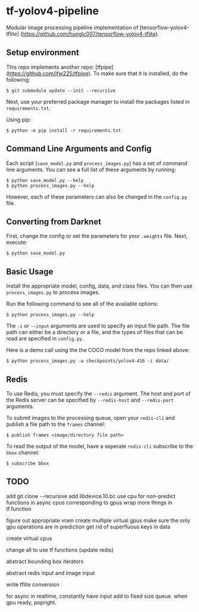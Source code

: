 # tf-yolov4-pipeline
 
Modular image processing pipeline implementation of [tensorflow-yolov4-tflite] (https://github.com/hunglc007/tensorflow-yolov4-tflite).


## Setup environment

This repo implements another repo: [tfpipe] (https://github.com/jfw225/tfpipe). To make sure that it is installed, do the following: 

    $ git submodule update --init --recursive

Next, use your preferred package manager to install the packages listed in `requirements.txt`.

Using pip:

    $ python -m pip install -r requirements.txt

## Command Line Arguments and Config

Each script (`save_model.py` and `process_images.py`) has a set of command line arguments. You can see a full list of these arguments by running:

    $ python save_model.py --help
    $ python process_images.py --help

However, each of these parameters can also be changed in the `config.py` file.

## Converting from Darknet

First, change the config or set the parameters for your `.weights` file. Next, execute: 

    $ python save_model.py

## Basic Usage

Install the appropriate model, config, data, and class files. You can then use `process_images.py` to process images.

Run the following command to see all of the available options:

    $ python process_images.py --help

The `-i` or `--input` arguments are used to specify an input file path. The file path can either be a directory or a file, and the types of files that can be read are specified in `config.py`.

Here is a demo call using the the COCO model from the repo linked above:

    $ python process_images.py -w checkpoints/yolov4-416 -i data/


## Redis

To use Redis, you must specify the `--redis` argument. The host and port of the Redis server can be specified by `--redis-host` and `--redis-port` arguments.

To submit images to the processing queue, open your `redis-cli` and publish a file path to the `frames` channel:

    $ publish frames <image/directory file path>

To read the output of the model, have a seperate `redis-cli` subscribe to the `bbox` channel:

    $ subscribe bbox



## TODO

add git clone --recursive
add libdevice.10.bc
use cpu for non-predict functions in async
cpus corresponding to gpus
wrap more things in tf.function


figure out appropriate vram
create multiple virtual gpus
make sure the only gpu operations are in prediction
get rid of superfluous keys in data


create virtual cpus

change all to use tf functions (update redis)

abstract bounding box iterators

abstract redis input and image input

write tflite conversion

for async in realtime, constantly have input add to fixed size queue. when gpu ready, popright.